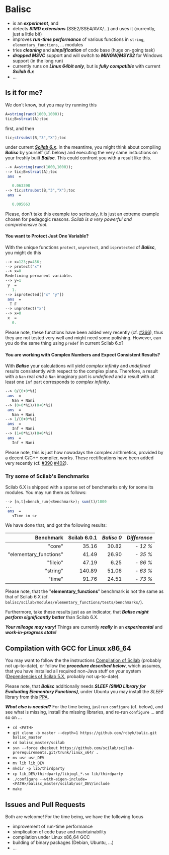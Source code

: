 # Balisc
- is an **_experiment_**, and
- detects **_SIMD extensions_** (SSE2/SSE4/AVX/...) and uses it (currently, just a little bit)
- improves **_run-time performance_** of various functions in `string`, `elementary_functions`, ... modules
- tries **_cleaning_** and **_simplification_** of code base (huge on-going task)
- _**dropped MSVC**_ support and will switch to _**MINGW/MSYS2**_ for Windows support (in the long run)
- currently runs on  _**Linux 64bit only**_, but is _**fully compatible**_ with current _**Scilab 6.x**_
- ...
## Is it for me?
We don't know, but you may try running this

```scilab
A=string(rand(1000,1000));
tic;B=strcat(A);toc
```

first, and then

```scilab
tic;strsubst(B,"3","X");toc
```

under current [**_Scilab 6.x_**](http://www.scilab.org/en/development/nightly_builds/master). In the meantime, you might think about compiling **_Balisc_** by yourself (cf. below) and executing the very same instuctions on your freshly built **_Balisc_**. This could confront you with a result like this.

```scilab
--> A=string(rand(1000,1000));
--> tic;B=strcat(A);toc
 ans  =

   0.063398
--> tic;strsubst(B,"3","X");toc
 ans  =

   0.095663
```

Please, don't take this example too seriously, it is just an extreme example chosen for pedagogic reasons. *Scilab is a very powerful and comprehensive tool*.

#### You want to Protect Just One Variable?
With the unique functions `protect`, `unprotect`, and `isprotected` of **_Balisc_**, you might do this 
```scilab
--> x=123;y=456;
--> protect("x")
--> x=0
Redefining permanent variable.
--> y=1
 y  = 
   1.
--> isprotected(["x" "y"])
 ans  =
  T F
--> unprotect("x")
--> x=0
 x  = 
   0.
```
Please note, these functions have been added very recently (cf. [#366](https://github.com/rdbyk/balisc/pull/366)), thus they are not tested very well and might need some polishing. However, can you do the same thing using `predef` in current Scilab 6.x?

#### You are working with Complex Numbers and Expect Consistent Results?
With **_Balisc_** your calculations will yield _complex infinity_ and _undefined_ results consistently with respect to the
complex plane. Therefore, a result with a `Nan` real _and_ a `Nan` imaginary part is _undefined_ and a result with at least one `Inf` part corresponds to _complex infinity_.
```scilab
--> 0/(0+0*%i)
 ans  =
   Nan + Nani
--> (0+0*%i)/(0+0*%i)
 ans  =
   Nan + Nani
--> 1/(0+0*%i)
 ans  =
   Inf + Nani
--> (1+0*%i)/(0+0*%i)
 ans  =
   Inf + Nani
```
Please note, this is just how nowadays the complex arithmetics, provided by a decent C/C++ compiler, works. These rectifications have been added very recently (cf. [#390](https://github.com/rdbyk/balisc/pull/390) [#402](https://github.com/rdbyk/balisc/pull/402)).

### Try some of Scilab's Benchmarks

Scilab 6.X is shipped with a sparse set of benchmarks only for some its modules. You may run them as follows:

```scilab
--> [n,t]=bench_run(<Benchmark>); sum(t)/1000
...
 ans  =
   <Time in s>
```
We have done that, and got the following results:

| Benchmark | Scilab 6.0.1 | _Balisc 0_ | _Difference_ |
| ---------:| ------------:| ----------:| ------------:|
| "core" | 35.16 | 30.82 | _- 12 %_ |
| "elementary_functions" | 41.49 | 26.90 | _- 35 %_ |
| "fileio" | 47.19 | 6.25 | _- 86 %_ |
| "string" | 140.89 | 51.06 | _- 63 %_ |
| "time" | 91.76 | 24.51 | _- 73 %_ |

Please note, that the "**elementary_functions**" benchmark is not the same as that of Scilab 6.X (cf. `balisc/scilab/modules/elementary_functions/tests/benchmarks/`).

Furthermore, take these results just as an indicator, that **_Balisc might perform significantly better_** than Scilab 6.X.

**_Your mileage may vary!_** Things are currently **_really_** in an **_experimental_** and **_work-in-progress state!_**
 
## Compilation with GCC for Linux x86_64
You may want to follow the the instructions [Compilation of Scilab](https://wiki.scilab.org/Compilation%20of%20Scilab) (probably not up-to-date), or follow the **_procedure described below_**, which assumes, that you have installed all required non-Java stuff on your
system ([Dependencies of Scilab 5.X](https://wiki.scilab.org/Dependencies%20of%20Scilab%205.X), probably not up-to-date).

Please note, that **_Balisc_** additionally needs **_SLEEF (SIMD Library for Evaluating Elementary Functions)_**, under Ubuntu you may install the *SLEEF* library from this [PPA](https://launchpad.net/~shibatch/+archive/ubuntu/sleef).

**_What else is needed?_** For the time being, just run `configure` (cf. below), and see what is missing, install the missing libraries, and re-run `configure` ... and so on ...

- `cd <PATH>`
- `git clone -b master --depth=1 https://github.com/rdbyk/balic.git balisc_master`
- `cd balisc_master/scilab`
- `svn --force checkout https://github.com/scilab/scilab-prerequirements.git/trunk/linux_x64/ .`
- `mv usr usr_DEV`
- `mv lib lib_DEV`
- `mkdir -p lib/thirdparty`
- `cp lib_DEV/thirdparty/libjogl_*.so lib/thirdparty`
- `./configure --with-eigen-include=<PATH>/balisc_master/scilab/usr_DEV/include`
- `make`

## Issues and Pull Requests
Both are welcome! For the time being, we have the following focus
- improvement of run-time performance
- simplication of code base and maintainability
- compilation under Linux x86_64 GCC
- building of binary packages (Debian, Ubuntu, ...)
- ...
